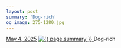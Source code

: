```yaml
---
layout: post
summary: 'Dog-rich'
og_image: 275-1280.jpg
---
```


<p>
  <time>
    <a href="/275">May 4, 2025</a>
  </time>
  <a href="/275">
    <img src="{{ site.assets_url }}/275-640.jpg" srcset="{{ site.assets_url }}/275-320.jpg 320w, {{ site.assets_url }}/275-640.jpg 640w, {{ site.assets_url }}/275-960.jpg 960w, {{ site.assets_url }}/275-1280.jpg 1280w" sizes="(min-width: 700px) 50vw, calc(100vw - 2rem)" alt="{{ page.summary }}" />
  </a>
  <span>Dog-rich</span>
</p>
